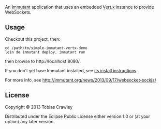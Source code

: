 An [Immutant](http://immutant.org/) application that uses an embedded
[Vert.x](http://vert.x/) instance to provide WebSockets.

## Usage

Checkout this project, then:

    cd /path/to/simple-immutant-vertx-demo
    lein do immutant deploy, immutant run

then browse to http://localhost:8080/.

If you don't yet have Immutant installed, see
[its install instructions](http://immutant.org/install/).

For more info, see <http://immutant.org/news/2013/09/17/websocket-sockjs/>

## License

Copyright © 2013 Tobias Crawley

Distributed under the Eclipse Public License either version 1.0 or (at
your option) any later version.

